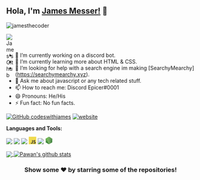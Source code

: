 ## Hola, I'm [James Messer!](https://jamesmesser.xyz) 👋

<p align="left"> <img src="https://komarev.com/ghpvc/?username=jamesthecoder&label=Views&color=blue&style=plastic" alt="jamesthecoder" /> </p>

<a href="https://github.com/jamesthecoder">
  <img align="left" alt="James's Github" width="22px" src="https://cdn.jsdelivr.net/npm/simple-icons@v3/icons/github.svg" />
</a>

<br/>
<br/>



- 🔭 I’m currently working on a discord bot.
- 🌱 I’m currently learning more about HTML & CSS.
- 🤔 I’m looking for help with a search engine im making [SearchyMearchy] (https://searchymearchy.xyz).
- 💬 Ask me about javascript or any tech related stuff.
- 📫 How to reach me: Discord Epicer#0001
- 😄 Pronouns: He/His
- ⚡ Fun fact: No fun facts.

[![GitHub codeswithjames](https://img.shields.io/github/followers/jamesthecoder?label=follow&style=social)](https://github.com/codeswithjames)
[![website](https://img.shields.io/badge/PortfolioWebsite-jamesmesser.xyz-2648ff?style=flat-square&logo=google-chrome)](https://jamesmesser.xyz/)


**Languages and Tools:**  

<code><img height="20" src="https://avatars3.githubusercontent.com/u/684879?s=400&amp;v=4"></code>
<code><img height="20" src="https://user-images.githubusercontent.com/674621/71187801-14e60a80-2280-11ea-94c9-e56576f76baf.png"></code>
<code><img height="20" src="https://encrypted-tbn0.gstatic.com/images?q=tbn%3AANd9GcRuOqRO22Hk02VmarUNI9CN3aIe_D0dsNEMog&usqp=CAU"></code>
<code><img height="20" src="https://raw.githubusercontent.com/github/explore/80688e429a7d4ef2fca1e82350fe8e3517d3494d/topics/javascript/javascript.png"></code>
<code><img height="20" src="https://cdn.mos.cms.futurecdn.net/hFm4iWXhbw4c4rdcMH8tUD.jpg"></code>
<code><img height="20" src="https://raw.githubusercontent.com/github/explore/80688e429a7d4ef2fca1e82350fe8e3517d3494d/topics/nodejs/nodejs.png"></code>    

<a href="https://github.com/codeswithjames">
  <img align="center" src="https://komarev.com/ghpvc/?username=jamesthecoder&label=Views&color=blue&style=plastic" />
</a>
<a href="https://github.com/codeswithjames">
 <img align="center" src="https://github-readme-stats.vercel.app/api?username=codeswithjames&&show_icons=true&title_color=ffffff&icon_color=bb2acf&text_color=daf7dc&bg_color=151515" alt="Pawan's github stats"/>
</a>


<div align="center">

### Show some ❤️ by starring some of the repositories!

</div>

